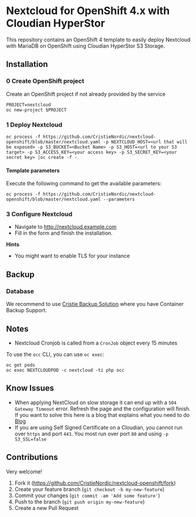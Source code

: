 # Nextcloud for OpenShift 4.x with Cloudian HyperStor

This repository contains an OpenShift 4 template to easily deploy Nextcloud with MariaDB on OpenShift  using Cloudian HyperStor S3 Storage.

## Installation

### 0 Create OpenShift project

Create an OpenShift project if not already provided by the service

```
PROJECT=nextcloud
oc new-project $PROJECT
```

### 1 Deploy Nextcloud

```
oc process -f https://github.com/CristieNordic/nextcloud-openshift/blob/master/nextcloud.yaml -p NEXTCLOUD_HOST=<url that will be exposed> -p S3_BUCKET=<Bucket Name> -p S3_HOST=<url to your S3 target> -p S3_ACCESS_KEY=<your access key> -p S3_SECRET_KEY=<your secret key> |oc create -f -
```

#### Template parameters

Execute the following command to get the available parameters:

```
oc process -f https://github.com/CristieNordic/nextcloud-openshift/blob/master/nextcloud.yaml --parameters
```

### 3 Configure Nextcloud

* Navigate to http://nextcloud.example.com
* Fill in the form and finish the installation.

**Hints**

* You might want to enable TLS for your instance

## Backup

### Database
We recommend to use [Cristie Backup Solution](https://www.cristienordic.com/data-protection) where you have Container Backup Support.

## Notes

* Nextcloud Cronjob is called from a `CronJob` object every 15 minutes

To use the `occ` CLI, you can use `oc exec`:

```
oc get pods
oc exec NEXTCLOUDPOD -c nextcloud -ti php occ
```

## Know Issues

* When applying NextCloud on slow storage it can end up with a `504 Gateway Timeout` error. Refresh the page and the configuration will finish.
If you want to solve this here is a blog that explains what you need to do [Blog](https://mamchenkov.net/wordpress/2016/08/04/504-gateway-timeout-error-on-nginx-fastcgi-php-fpm/)
* If you are using Self Signed Certificate on a Cloudian, you cannot run over `https` and port `443`. You most run over port `80` and using `-p S3_SSL=false`

## Contributions

Very welcome!

1. Fork it (https://github.com/CristieNordic/nextcloud-openshift/fork)
2. Create your feature branch (`git checkout -b my-new-feature`)
3. Commit your changes (`git commit -am 'Add some feature'`)
4. Push to the branch (`git push origin my-new-feature`)
5. Create a new Pull Request
